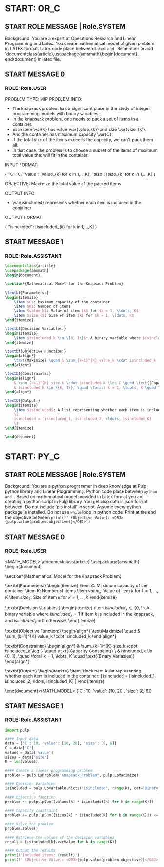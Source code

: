 # START: OR_C 
## START ROLE MESSAGE | Role.SYSTEM 
Background: You are a expert at Operations Research and Linear Programming and Latex. You create mathematical model of given problem in LATEX format. Latex code place between ```latex and ``` Remember to add 'documentclass{article},usepackage{amsmath},begin{document}, end{document} in latex file. 
## START MESSAGE 0 
### ROLE: Role.USER
<DESCRIPTION>
PROBLEM TYPE: MIP
PROBLEM INFO:

- The knapsack problem has a significant place in the study of integer programming models with binary variables. 
- In the knapsack problem, one needs to pack a set of items in a container.
- Each item \var{k} has value \var{value_{k}} and size \var{size_{k}}.
- And the container has maximum capacity \var{C}. 
- If the total size of the items exceeds the capacity, we can't pack them all. 
- In that case, the problem is to choose a subset of the items of maximum total value that will fit in the container. 

INPUT FORMAT:

{
	"C": C,
	"value": [value_{k} for k in 1,...,K],
	"size": [size_{k} for k in 1,...,K]
}


OBJECTIVE: Maximize the total value of the packed items

OUTPUT INFO:

- \var{isincluded} represents whether each item is included in the container

OUTPUT FORMAT:

{
	"isincluded": [isincluded_{k} for k in 1,...,K]
}
</DESCRIPTION>


## START MESSAGE 1 
### ROLE: Role.ASSISTANT
```latex
\documentclass{article}
\usepackage{amsmath}
\begin{document}

\section*{Mathematical Model for the Knapsack Problem}

\textbf{Parameters:}
\begin{itemize}
    \item $C$: Maximum capacity of the container
    \item $K$: Number of items
    \item $value_k$: Value of item $k$ for $k = 1, \ldots, K$
    \item $size_k$: Size of item $k$ for $k = 1, \ldots, K$
\end{itemize}

\textbf{Decision Variables:}
\begin{itemize}
    \item $isincluded_k \in \{0, 1\}$: A binary variable where $isincluded_k = 1$ if item $k$ is included in the knapsack, and $isincluded_k = 0$ otherwise.
\end{itemize}

\textbf{Objective Function:}
\begin{align*}
    \text{Maximize} \quad & \sum_{k=1}^{K} value_k \cdot isincluded_k
\end{align*}

\textbf{Constraints:}
\begin{align*}
    & \sum_{k=1}^{K} size_k \cdot isincluded_k \leq C \quad \text{(Capacity Constraint)} \\
    & isincluded_k \in \{0, 1\}, \quad \forall k = 1, \ldots, K \quad \text{(Binary Variables)}
\end{align*}

\textbf{Output:}
\begin{itemize}
    \item $isincluded$: A list representing whether each item is included in the container:
    \[
    isincluded = [isincluded_1, isincluded_2, \ldots, isincluded_K]
    \]
\end{itemize}

\end{document}
```

# START: PY_C 
## START ROLE MESSAGE | Role.SYSTEM 
Background: You are a python programmer in deep knowledge at Pulp python library and Linear Programming. Python code place between ```python and ```. Based on mathematical model provided in Latex format you are creating a python script in Pulp library. You get also data in json format between: <DATA></DATA> Do not include 'pip install' in script. Assume every python package is installed. Do not use `while` loop in python code! Print at the end the objective between <OBJ></OBJ> `print(f' (Objective Value): <OBJ>{pulp.value(problem.objective)}</OBJ>')` 
## START MESSAGE 0 
### ROLE: Role.USER
<MATH_MODEL>
\documentclass{article}
\usepackage{amsmath}
\begin{document}

\section*{Mathematical Model for the Knapsack Problem}

\textbf{Parameters:}
\begin{itemize}
    \item $C$: Maximum capacity of the container
    \item $K$: Number of items
    \item $value_k$: Value of item $k$ for $k = 1, \ldots, K$
    \item $size_k$: Size of item $k$ for $k = 1, \ldots, K$
\end{itemize}

\textbf{Decision Variables:}
\begin{itemize}
    \item $isincluded_k \in \{0, 1\}$: A binary variable where $isincluded_k = 1$ if item $k$ is included in the knapsack, and $isincluded_k = 0$ otherwise.
\end{itemize}

\textbf{Objective Function:}
\begin{align*}
    \text{Maximize} \quad & \sum_{k=1}^{K} value_k \cdot isincluded_k
\end{align*}

\textbf{Constraints:}
\begin{align*}
    & \sum_{k=1}^{K} size_k \cdot isincluded_k \leq C \quad \text{(Capacity Constraint)} \\
    & isincluded_k \in \{0, 1\}, \quad \forall k = 1, \ldots, K \quad \text{(Binary Variables)}
\end{align*}

\textbf{Output:}
\begin{itemize}
    \item $isincluded$: A list representing whether each item is included in the container:
    \[
    isincluded = [isincluded_1, isincluded_2, \ldots, isincluded_K]
    \]
\end{itemize}

\end{document}</MATH_MODEL>
<DATA>
{'C': 10, 'value': [10, 20], 'size': [8, 6]}</DATA>


## START MESSAGE 1 
### ROLE: Role.ASSISTANT
```python
import pulp

#### Input data
data = {'C': 10, 'value': [10, 20], 'size': [8, 6]}
C = data['C']
values = data['value']
sizes = data['size']
K = len(values)

#### Create a linear programming problem
problem = pulp.LpProblem("Knapsack_Problem", pulp.LpMaximize)

#### Decision Variables
isincluded = pulp.LpVariable.dicts("isincluded", range(K), cat='Binary')

#### Objective function
problem += pulp.lpSum([values[k] * isincluded[k] for k in range(K)])

#### Capacity constraint
problem += pulp.lpSum([sizes[k] * isincluded[k] for k in range(K)]) <= C

#### Solve the problem
problem.solve()

#### Retrieve the values of the decision variables
result = [isincluded[k].varValue for k in range(K)]

#### Output the results
print(f'Included items: {result}')
print(f' (Objective Value): <OBJ>{pulp.value(problem.objective)}</OBJ>')
```

